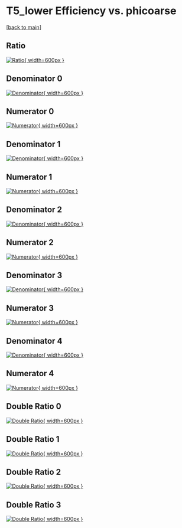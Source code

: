 # T5_lower Efficiency vs. phicoarse

[[back to main](./)]



## Ratio

[![Ratio](../mtv/var/T5_lower_loweta_211_1_eff_phicoarse.png){ width=600px }](../mtv/var/T5_lower_loweta_211_1_eff_phicoarse.pdf)

## Denominator 0

[![Denominator](../mtv/den/T5_lower_loweta_211_1_eff_phicoarse_den0.png){ width=600px }](../mtv/den/T5_lower_loweta_211_1_eff_phicoarse_den0.pdf)

## Numerator 0

[![Numerator](../mtv/num/T5_lower_loweta_211_1_eff_phicoarse_num0.png){ width=600px }](../mtv/num/T5_lower_loweta_211_1_eff_phicoarse_num0.pdf)

## Denominator 1

[![Denominator](../mtv/den/T5_lower_loweta_211_1_eff_phicoarse_den1.png){ width=600px }](../mtv/den/T5_lower_loweta_211_1_eff_phicoarse_den1.pdf)

## Numerator 1

[![Numerator](../mtv/num/T5_lower_loweta_211_1_eff_phicoarse_num1.png){ width=600px }](../mtv/num/T5_lower_loweta_211_1_eff_phicoarse_num1.pdf)

## Denominator 2

[![Denominator](../mtv/den/T5_lower_loweta_211_1_eff_phicoarse_den2.png){ width=600px }](../mtv/den/T5_lower_loweta_211_1_eff_phicoarse_den2.pdf)

## Numerator 2

[![Numerator](../mtv/num/T5_lower_loweta_211_1_eff_phicoarse_num2.png){ width=600px }](../mtv/num/T5_lower_loweta_211_1_eff_phicoarse_num2.pdf)

## Denominator 3

[![Denominator](../mtv/den/T5_lower_loweta_211_1_eff_phicoarse_den3.png){ width=600px }](../mtv/den/T5_lower_loweta_211_1_eff_phicoarse_den3.pdf)

## Numerator 3

[![Numerator](../mtv/num/T5_lower_loweta_211_1_eff_phicoarse_num3.png){ width=600px }](../mtv/num/T5_lower_loweta_211_1_eff_phicoarse_num3.pdf)

## Denominator 4

[![Denominator](../mtv/den/T5_lower_loweta_211_1_eff_phicoarse_den4.png){ width=600px }](../mtv/den/T5_lower_loweta_211_1_eff_phicoarse_den4.pdf)

## Numerator 4

[![Numerator](../mtv/num/T5_lower_loweta_211_1_eff_phicoarse_num4.png){ width=600px }](../mtv/num/T5_lower_loweta_211_1_eff_phicoarse_num4.pdf)

## Double Ratio 0

[![Double Ratio](../mtv/ratio/T5_lower_loweta_211_1_eff_phicoarse_ratio0.png){ width=600px }](../mtv/ratio/T5_lower_loweta_211_1_eff_phicoarse_ratio0.pdf)

## Double Ratio 1

[![Double Ratio](../mtv/ratio/T5_lower_loweta_211_1_eff_phicoarse_ratio1.png){ width=600px }](../mtv/ratio/T5_lower_loweta_211_1_eff_phicoarse_ratio1.pdf)

## Double Ratio 2

[![Double Ratio](../mtv/ratio/T5_lower_loweta_211_1_eff_phicoarse_ratio2.png){ width=600px }](../mtv/ratio/T5_lower_loweta_211_1_eff_phicoarse_ratio2.pdf)

## Double Ratio 3

[![Double Ratio](../mtv/ratio/T5_lower_loweta_211_1_eff_phicoarse_ratio3.png){ width=600px }](../mtv/ratio/T5_lower_loweta_211_1_eff_phicoarse_ratio3.pdf)

